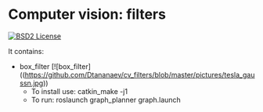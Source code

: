Computer vision: filters
====================================================

[![BSD2 License](http://img.shields.io/badge/license-BSD2-brightgreen.svg)](https://github.com/Dtananaev/cv_filters/blob/master/LICENSE.md) 

It contains:

* box_filter
 [![box_filter] ((https://github.com/Dtananaev/cv_filters/blob/master/pictures/tesla_gaussn.jpg))
     * To install use: catkin_make -j1 
     * To run: roslaunch graph_planner graph.launch
